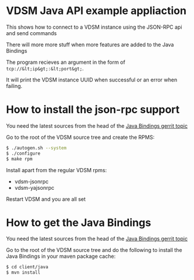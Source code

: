# VDSM Java API example appliaction

This shows how to connect to a VDSM instance using the JSON-RPC api and send
commands

There will more more stuff when more features are added to the Java Bindings

The program recieves an argument in the form of `tcp://&lt;ip&gt;:&lt;port&gt;`.

It will print the VDSM instance UUID when successful or an error when failing.

# How to install the json-rpc support
You need the latest sources from the head of the
[Java Bindings gerrit topic][json_rpc_r]

Go to the root of the VDSM source tree and create the RPMS:

```bash
$ ./autogen.sh --system
$ ./configure
$ make rpm
```

Install apart from the regular VDSM rpms:
- vdsm-jsonrpc
- vdsm-yajsonrpc

Restart VDSM and you are all set

# How to get the Java Bindings
You need the latest sources from the head of the
[Java Bindings gerrit topic][json_rpc_r]

Go to the root of the VDSM source tree and do the following to install the Java
Bindings in your maven package cache:
```bash
$ cd client/java
$ mvn install
```

[json_rpc_r]: http://gerrit.ovirt.org/#/q/status:open+project:vdsm+branch:master+topic:json_rpc_r,n,z "json_rpc_r"
